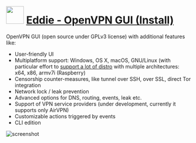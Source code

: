 ﻿# <img src="https://cdn.jsdelivr.net/gh/chtof/chocolatey-packages/automatic/eddie/eddie.png" width="48" height="48"/> [Eddie - OpenVPN GUI (Install)](https://chocolatey.org/packages/eddie)

OpenVPN GUI (open source under GPLv3 license) with additional features like:

- User-friendly UI
- Multiplatform support: Windows, OS X, macOS, GNU/Linux (with particular effort to [support a lot of distro](https://airvpn.org/forum/35-client-software-platforms-environments) with multiple architectures: x64, x86, armv7i (Raspberry)
- Censorship counter-measures, like tunnel over SSH, over SSL, direct Tor integration
- Network lock / leak prevention
- Advanced options for DNS, routing, events, leak etc.
- Support of VPN service providers (under development, currently it supports only AirVPN)
- Customizable actions triggered by events
- CLI edition

![screenshot](https://cdn.jsdelivr.net/gh/chtof/chocolatey-packages/automatic/eddie/screenshot.png)